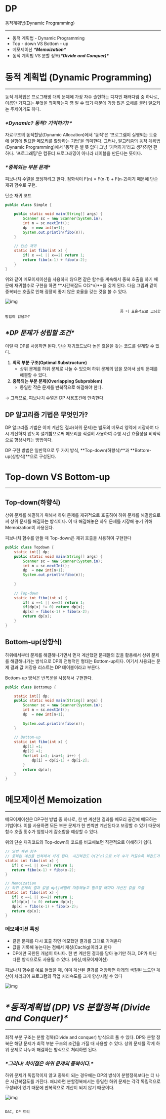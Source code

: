 # DP

동적계획법(Dynamic Programming)

------

- 동적 계획법 - Dynamic Programming
- Top - down VS Bottom - up
- 메모제이션 ***\*Memoization\****
- 동적 계획법 VS 분할 정복(***\*Divide and Conquer)\****

# 동적 계획법 (Dynamic Programming)

------

동적 계획법은 프로그래밍 대회 문제에 가장 자주 출현하는 디자인 패러다임 중 하나로, 이름만 가지고는 무엇을 의미하는지 영 알 수 없기 때문에 가장 많은 오해를 불러 일으키는 주제이기도 하다.

### ***\*Dynamic? 동적? 기억하기?\****

자료구조의 동적할당(Dynamic Allocation)에서 '동적'은 '프로그램이 실행되는 도중에 실행에 필요한 메모리를 할당하는 기법'을 의미한다. 그러나, 알고리즘의 동적 계획법(Dynamic Programming)에서 '동적'은 별 뜻 없다 그냥 '기억하기'라고 생각하면 편하다. '프로그래밍'은 컴퓨터 프로그래밍이 아니라 테이블을 만든다는 뜻이다.

### ***\*중복되는 부분 문제\****

피보나치 수열을 코딩하려고 한다. 점화식이 F(n) = F(n-1) + F(n-2)이기 때문에 단순 재귀 함수로 구현.

단순 재귀 코드

```java
public class Simple {

	public static void main(String[] args) {
		Scanner sc = new Scanner(System.in);
		int n = sc.nextInt();
		dp  = new int[n+1];
		System.out.println(fibo(n));
	}
	
	// 단순 재귀
	static int fibo(int x) {
		if( x ==1 || x==2) return 1;
		return fibo(x-1) + fibo(x-2);
	}
}
```

위와 같이 메모이제이션을 사용하지 않으면 같은 함수를 계속해서 중복 호출을 하기 때문에 재귀함수로 구현을 하면 **시간복잡도 O(2^n)**을 갖게 된다. 다음 그림과 같이 중복되는 호출로 인해 굉장히 좋지 않은 효율을 갖는 것을 볼 수 있다.

![img](https://blog.kakaocdn.net/dn/0YRl3/btrhKLlr9QX/eKlwtKaAqMogyl0zI0LOZk/img.png)

```
                                                    좀 더 효율적으로 코딩할 방법이 없을까?
```

## ***\*DP 문제가 성립할 조건\****

이럴 때 DP를 사용하면 된다. 단순 재귀코드보다 높은 효율을 갖는 코드를 설계할 수 있다.

1. **최적 부분 구조(Optimal Substructure)**
   - 상위 문제를 하위 문제로 나눌 수 있으며 하위 문제의 답을 모아서 상위 문제를 해결할 수 있다.
2. **중복되는 부분 문제(Overlapping Subproblem)**
   - 동일한 작은 문제를 반복적으로 해결해야 한다.

→ 그러므로, 피보나치 수열은 DP 사용조건에 만족한다

## **DP 알고리즘 기법은 무엇인가?**

DP 알고리즘 기법은 이미 계산된 결과(하위 문제)는 별도의 메모리 영역에 저장하여 다시 계산하지 않도록 설계함으로써 메모리를 적절히 사용하여 수행 시간 효율성을 비약적으로 향상시키는 방법이다.

DP 구현 방법은 일반적으로 두 가지 방식, **Top-down(하향식)**과 **Bottom-up(상향식)**으로 구성된다.

# Top-down VS Bottom-up

------

## Top-down(하향식)

상위 문제를 해결하기 위해서 하위 문제를 재귀적으로 호출하여  하위 문제를 해결함으로써 상위 문제를 해결하는 방식이다. 이 때 해결해놓은 하위 문제를 저장해 놓기 위해 Memoization이 사용된다.

피보나치 함수를 만들 때 Top-down은 재귀 호출을 사용하여 구현한다

```java
public class Topdown {
	static int[] dp;
	public static void main(String[] args) {
		Scanner sc = new Scanner(System.in);
		int n = sc.nextInt();
		dp  = new int[n+1];
		System.out.println(fibo(n));
		
	}
	
    // Top-down
	static int fibo(int x) {
		if( x ==1 || x==2) return 1;
		if(dp[x] != 0) return dp[x];
		dp[x] = fibo(x-1) + fibo(x-2);
		return dp[x];
	}
}
```

## Bottom-up(상향식)

하위에서부터 문제를 해결해나가면서 먼저 계산했던 문제들의 값을 활용해서 상위 문제를 해결해나가는 방식으로 DP의 전형적인 형태는 Bottom-up이다. 여기서 사용되는 문제 결과 값 저장용 리스트는 DP 테이블이라고 부른다.

Bottom-up 방식은 반복문을 사용해서 구현한다.

```java
public class Bottomup {

	static int[] dp;
	public static void main(String[] args) {
		Scanner sc = new Scanner(System.in);
		int n = sc.nextInt();
		dp  = new int[n+1];
		
		System.out.println(fibo(n));
	}
	
    // Bottom-up
	static int fibo(int x) {
		dp[1] =1;
		dp[2] =1;
		for(int i=3; i<x+1; i++) {
			dp[i] = dp[i-1] + dp[i-2];
		}
		return dp[x];
	}
}
```

# 메모제이션 Memoization

------

메모이제이션은 DP구현 방법 중 하나로, 한 번 계산한 결과를 메모리 공간에 메모하는 기법이다. 이를 사용하면 모든 부분 문제가 한 번씩만 계산된다고 보장할 수 있기 때문에 함수 호출 횟수가 엄청나게 감소함을 예상할 수 있다.

위의 단순 재귀코드와 Top-down의 코드를 비교해보면 직관적으로 이해하기 쉽다.

```java
// 일반 재귀 함수
// 중복된 계산을 반복해서 하게 된다. 시간복잡도 O(2^n)으로 x의 수가 커질수록 복잡도가 엄청나게 커짐
static int fibo(int x) {
   if( x ==1 || x==2) return 1;
   return fibo(x-1) + fibo(x-2);
}

// Memoization 
// 하위 문제의 결과 값을 dp[]배열에 저장해놓고 필요할 때마다 계산된 값을 호출
static int fibo(int x) {
   if( x ==1 || x==2) return 1;
   if(dp[x] != 0) return dp[x];
   dp[x] = fibo(x-1) + fibo(x-2);
   return dp[x];
}
```

### **메모제이션 특징**

- 같은 문제를 다시 호출 하면 메모했던 결과를 그대로 가져온다
- 값을 기록해 놓는다는 점에서 캐싱(Cachig)이라고 한다
- DP에만 국한된 개념이 아니다. 한 번 계산된 결과를 담아 놓기만 하고, DP가 아닌 다른 방식으로도 사용될 수 있다. (캐싱,메모이제이션)

피보나치 함수를 예로 들었을 때, 이미 계산된 결과를 저장하면 아래의 색칠된 노드만 계산이 처리되어 프로그램의 작업 처리속도를 크게 향상시킬 수 있다

![img](https://blog.kakaocdn.net/dn/bzzIgA/btrhX03is7C/3bokWk1Bhv9RQKmPXarugK/img.png)

# ***\*동적계획법 (DP) VS 분할정복 (Divide and Conquer)\****

------

최적 부분 구조는 분할 정복(Divide and conquer) 방식으로 풀 수 있다. DP와 분할 정복은 해당 문제가 최적 부분 구조의 조건을 가질 때 사용할 수 있다. 상위 문제를 작게 하위 문제로 나누어 해결하는 방식으로 처리하면 된다.

### ***\*그러나! 차이점은 하위 문제의 중복이다.\****

하위 문제가 독립적이지 않고 중복이 되는 경우에는 DP의 방식이 분할정복보다는 더 나은 시간복잡도를 가진다. 왜냐하면 분할정복에서는 동일한 하위 문제는 각각 독립적으로 구성되어 있기 때문에 반복적으로 계산이 되지 않기 때문이다.

![img](https://blog.kakaocdn.net/dn/bPMnE0/btrhVtyolJi/EdU4PSE8KnLs0m8BDuHfq0/img.png)

```
                                                                   D&C, DP 트리
```